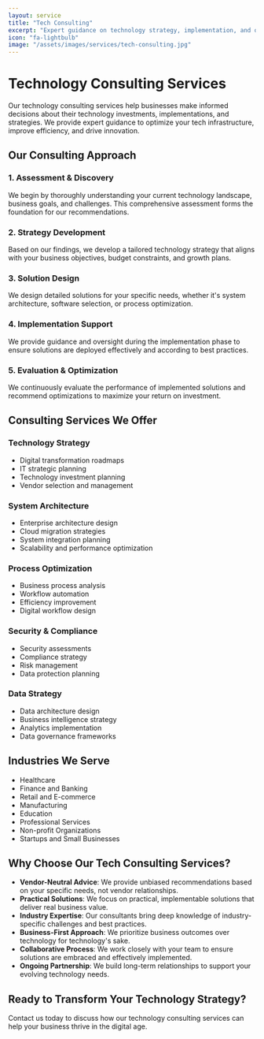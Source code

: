 ```yaml
---
layout: service
title: "Tech Consulting"
excerpt: "Expert guidance on technology strategy, implementation, and optimization for your business."
icon: "fa-lightbulb"
image: "/assets/images/services/tech-consulting.jpg"
---
```


# Technology Consulting Services

Our technology consulting services help businesses make informed decisions about their technology investments, implementations, and strategies. We provide expert guidance to optimize your tech infrastructure, improve efficiency, and drive innovation.

## Our Consulting Approach

### 1. Assessment & Discovery
We begin by thoroughly understanding your current technology landscape, business goals, and challenges. This comprehensive assessment forms the foundation for our recommendations.

### 2. Strategy Development
Based on our findings, we develop a tailored technology strategy that aligns with your business objectives, budget constraints, and growth plans.

### 3. Solution Design
We design detailed solutions for your specific needs, whether it's system architecture, software selection, or process optimization.

### 4. Implementation Support
We provide guidance and oversight during the implementation phase to ensure solutions are deployed effectively and according to best practices.

### 5. Evaluation & Optimization
We continuously evaluate the performance of implemented solutions and recommend optimizations to maximize your return on investment.

## Consulting Services We Offer

### Technology Strategy
- Digital transformation roadmaps
- IT strategic planning
- Technology investment planning
- Vendor selection and management

### System Architecture
- Enterprise architecture design
- Cloud migration strategies
- System integration planning
- Scalability and performance optimization

### Process Optimization
- Business process analysis
- Workflow automation
- Efficiency improvement
- Digital workflow design

### Security & Compliance
- Security assessments
- Compliance strategy
- Risk management
- Data protection planning

### Data Strategy
- Data architecture design
- Business intelligence strategy
- Analytics implementation
- Data governance frameworks

## Industries We Serve

- Healthcare
- Finance and Banking
- Retail and E-commerce
- Manufacturing
- Education
- Professional Services
- Non-profit Organizations
- Startups and Small Businesses

## Why Choose Our Tech Consulting Services?

- **Vendor-Neutral Advice**: We provide unbiased recommendations based on your specific needs, not vendor relationships.
- **Practical Solutions**: We focus on practical, implementable solutions that deliver real business value.
- **Industry Expertise**: Our consultants bring deep knowledge of industry-specific challenges and best practices.
- **Business-First Approach**: We prioritize business outcomes over technology for technology's sake.
- **Collaborative Process**: We work closely with your team to ensure solutions are embraced and effectively implemented.
- **Ongoing Partnership**: We build long-term relationships to support your evolving technology needs.

## Ready to Transform Your Technology Strategy?

Contact us today to discuss how our technology consulting services can help your business thrive in the digital age.
